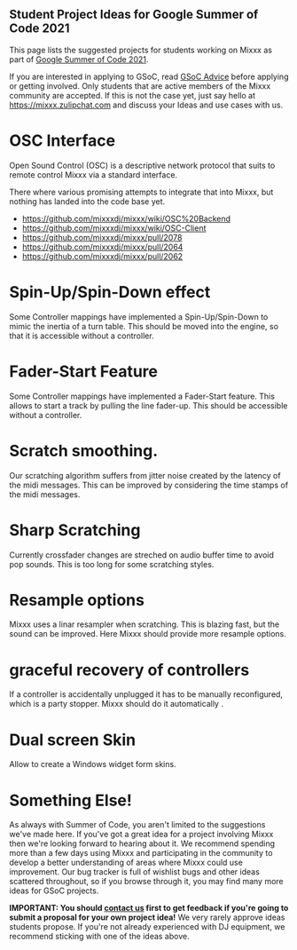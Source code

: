 ## Student Project Ideas for Google Summer of Code 2021

This page lists the suggested projects for students working on Mixxx as
part of [Google Summer of Code 2021](https://summerofcode.withgoogle.com/). 

If you are interested in applying to GSoC, read [GSoC Advice](gsocadvice)
before applying or getting involved. Only students that are active members
of the Mixxx community are accepted. If this is not the case yet, just
say hello at <https://mixxx.zulipchat.com> and discuss your Ideas and
use cases with us.

# OSC Interface

Open Sound Control (OSC) is a descriptive network protocol that suits to remote control Mixxx via a standard interface. 

There where various promising attempts to integrate that into Mixxx, but nothing has landed into the code base yet. 

  - https://github.com/mixxxdj/mixxx/wiki/OSC%20Backend
  - https://github.com/mixxxdj/mixxx/wiki/OSC-Client
  - https://github.com/mixxxdj/mixxx/pull/2078
  - https://github.com/mixxxdj/mixxx/pull/2064
  - https://github.com/mixxxdj/mixxx/pull/2062

# Spin-Up/Spin-Down effect 

Some Controller mappings have implemented a Spin-Up/Spin-Down to mimic the inertia of a turn table. 
This should be moved into the engine, so that it is accessible without a controller.

# Fader-Start Feature

Some Controller mappings have implemented a Fader-Start feature. This allows to start a track by pulling the line fader-up.
This should be accessible without a controller.  
 
# Scratch smoothing.

Our scratching algorithm suffers from jitter noise created by the latency of the midi messages. 
This can be improved by considering the time stamps of the midi messages.

# Sharp Scratching

Currently crossfader changes are streched on audio buffer time to avoid pop sounds. 
This is too long for some scratching styles. 

# Resample options

Mixxx uses a linar resampler when scratching. This is blazing fast, but the sound can be improved. 
Here Mixxx should provide more resample options. 

# graceful recovery of controllers

If a controller is accidentally unplugged it has to be manually reconfigured, which is a party stopper. 
Mixxx should do it automatically . 

# Dual screen Skin 

Allow to create a Windows widget form skins. 

# Something Else\!

As always with Summer of Code, you aren't limited to the suggestions
we've made here. If you've got a great idea for a project involving
Mixxx then we're looking forward to hearing about it. We recommend
spending more than a few days using Mixxx and participating in the
community to develop a better understanding of areas where Mixxx could
use improvement. Our bug tracker is full of wishlist bugs and other
ideas scattered throughout, so if you browse through it, you may find
many more ideas for GSoC projects.

**IMPORTANT: You should [contact us](gsocadvice) first to get feedback
if you're going to submit a proposal for your own project idea\!** We
very rarely approve ideas students propose. If you're not already
experienced with DJ equipment, we recommend sticking with one of the
ideas above.
